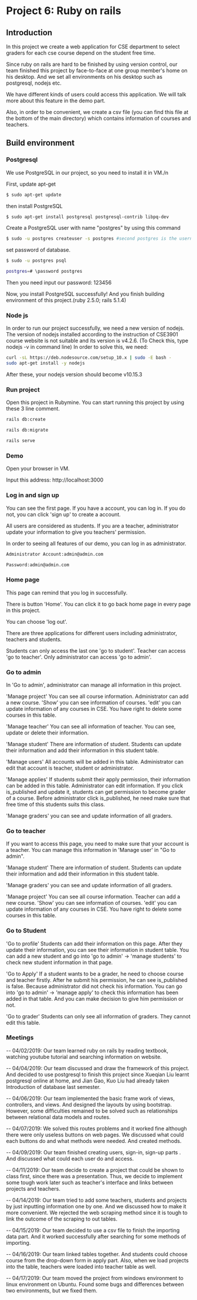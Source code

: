 # Project 6: Ruby on rails 
## Introduction
In this project we create a web application for CSE department to select graders for each cse course depend on the 
student free time. 

Since ruby on rails are hard to be finished by using version control, our team finished this project by face-to-face at 
one group member's home on his desktop. And we set all environments on his desktop such as postgresql, nodejs etc.

We have different kinds of users could access this application. We will talk more about this feature 
in the demo part. 

Also, in order to be convenient, we create a csv file (you can find this file at the bottom of the 
main directory) which contains information of courses and teachers.
 
## Build environment 

### Postgresql
We use PostgreSQL in our project, so you need to install it in VM./n

First, update apt-get
```bash
$ sudo apt-get update
```
then install PostgreSQL
```bash
$ sudo apt-get install postgresql postgresql-contrib libpq-dev
```
Create a PostgreSQL user with name "postgres" by using this command
```bash
$ sudo -u postgres createuser -s postgres #second postgres is the username
```
set password of database.
```bash
$ sudo -u postgres psql
```
```bash
postgres=# \password postgres
```
Then you need input our password: 123456

Now, you install PostgreSQL successfully! And you finish building environment of this project.(ruby 2.5.0; rails 5.1.4)

### Node js 
In order to run our project successfully, we need a new version of nodejs. The version of nodejs installed according to 
the instruction of CSE3901 course website is not suitable and its version is v4.2.6. (To Check this, type nodejs -v in 
command line) In order to solve this, we need:


```bash
curl -sL https://deb.nodesource.com/setup_10.x | sudo -E bash -
sudo apt-get install -y nodejs
```

After these, your nodejs version should become v10.15.3

### Run project
Open this project in Rubymine. You can start running this project by using these 3 line comment. 


```bash
rails db:create
```

```bash
rails db:migrate
```

```bash
rails serve
```

### Demo
Open your browser in VM.

Input this address: http://localhost:3000

### Log in and sign up

You can see the first page. If you have a account, you can log in. If you do not, you can click 'sign up' to create a account.

All users are considered as students. If you are a teacher, administrator update your information to give you teachers' permission.

In order to seeing all features of our demo, you can log in as administrator. 


```bash
Administrator Account:admin@admin.com

Password:admin@admin.com
```

### Home page
This page can remind that you log in successfully.

There is button 'Home'. You can click it to go back home page in every page in this project.

You can choose 'log out'.

There are three applications for different users including administrator, teachers and students.

Students can only access the last one 'go to student'. Teacher can access 'go to teacher'. Only administrator can access
'go to admin'.

### Go to admin
In 'Go to admin', administrator can manage all information in this project. 

'Manage project' You can see all course information. Administrator can add a new course. 'Show' you can see information
of courses. 'edit' you can update information of any courses in CSE. You have right to delete some courses in this
table. 

'Manage teacher' You can see all information of teacher. You can see, update or delete their information. 

'Manage student' There are information of student. Students can update their information and add their information in
this student table.

'Manage users' All accounts will be added in this table. Administrator can edit that account is teacher, student or
administrator.

'Manage applies' If students submit their apply permission, their information can be added in this table. Administrator 
can edit information. If you click is_published and update it, students can get permission to become grader of a course.
Before administrator click is_published, he need make sure that free time of this students suits this class.

'Manage graders' you can see and update information of all graders. 

### Go to teacher
If you want to access this page, you need to make sure that your account is a teacher. You can manage this information
in 'Manage user' in "Go to admin".

'Manage student' There are information of student. Students can update their information and add their information in
this student table.

'Manage graders' you can see and update information of all graders.

'Manage project' You can see all course information. Teacher can add a new course. 'Show' you can see information
of courses. 'edit' you can update information of any courses in CSE. You have right to delete some courses in this
table. 
 
### Go to Student

'Go to profile' Students can add their information on this page. After they update their information, you can see their
information in student table. You can add a new student and go into 'go to admin' -> 'manage students' to check new
student information in that page. 

'Go to Apply' If a student wants to be a grader, he need to choose course and teacher firstly. After he submit his
permission, he can see is_published is false. Because administrator did not check his information. You can go into
'go to admin' -> 'manage apply' to check this information has been added in that table. And you can make decision to
give him permission or not.

'Go to grader' Students can only see all information of graders. They cannot edit this table.
 


### Meetings



 -- 04/02/2019: 
 Our team learned ruby on rails by reading textbook, watching youtube tutorial and searching information on website.
 
 -- 04/04/2019:
 Our team discussed and draw the framework of this project. And decided to use postgresql to finish this project since 
 Xueqian Liu learnt postgresql online at home, and Jian Gao, Kuo Liu had already taken Introduction of database last 
 semester.
 
 -- 04/06/2019:
 Our team implemented the basic frame work of views, controllers, and views. And designed the layouts by using bootstrap.
 However, some difficulties remained to be solved such as relationships between relational data models and routes. 
 
 -- 04/07/2019:
 We solved this routes problems and it worked fine although there were only useless buttons on web pages. We discussed 
 what could each buttons do and what methods were needed. And created methods. 
 
 -- 04/09/2019:
 Our team finished creating users, sign-in, sign-up parts . And discussed what could each user do and access. 
 
 -- 04/11/2019:
 Our team decide to create a project that could be shown to class first, since there was a presentation. Thus, we decide 
 to implement some tough work later such as teacher's interface and links between projects and teachers.
 
 -- 04/14/2019:
 Our team tried to add some teachers, students and projects by just inputting information one by one. And we discussed 
 how to make it more convenient. We rejected the web scraping method since it is tough to link the outcome of the 
 scraping to out tables.
 
 -- 04/15/2019:
 Our team decided to use a csv file to finish the importing data part. And it worked successfully after searching for 
 some methods of importing. 
 
 -- 04/16/2019:
 Our team linked tables together. And students could choose course from the drop-down form in apply part. Also, when we 
 load projects into the table, teachers were loaded into teacher table as well.
 
 -- 04/17/2019:
 Our team moved the project from windows environment to linux environment on Ubuntu. Found some bugs and differences 
 between two environments, but we fixed them.
 



